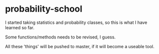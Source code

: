 # probability-school
I started taking statistics and probability classes, so this is what I have learned so far.

Some functions/methods needs to be revised, I guess.

All these 'things' will be pushed to master, if it will become a useable tool.

